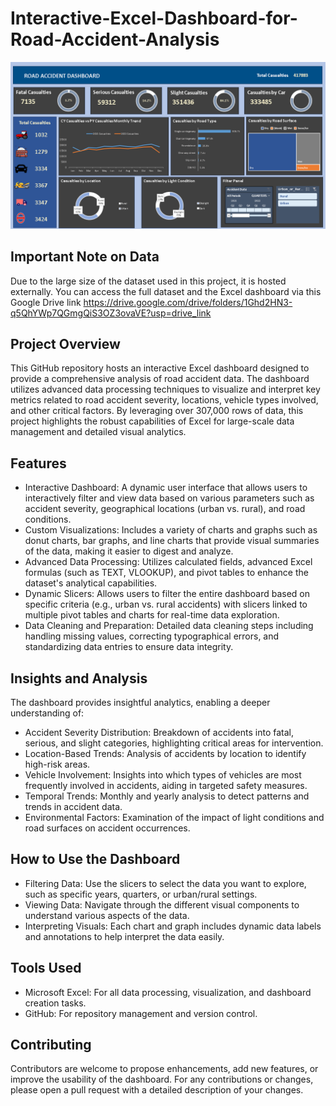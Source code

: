 # Interactive-Excel-Dashboard-for-Road-Accident-Analysis
![alt text](https://github.com/myselfadib/Interactive-Excel-Dashboard-for-Road-Accident-Analysis/blob/main/Interactive%20Excel%20Dashboard.png)
## Important Note on Data
Due to the large size of the dataset used in this project, it is hosted externally. You can access the full dataset and the Excel dashboard via this Google Drive link https://drive.google.com/drive/folders/1Ghd2HN3-q5QhYWp7QGmgQiS3OZ3ovaVE?usp=drive_link

## Project Overview
This GitHub repository hosts an interactive Excel dashboard designed to provide a comprehensive analysis of road accident data. The dashboard utilizes advanced data processing techniques to visualize and interpret key metrics related to road accident severity, locations, vehicle types involved, and other critical factors. By leveraging over 307,000 rows of data, this project highlights the robust capabilities of Excel for large-scale data management and detailed visual analytics.

## Features
- Interactive Dashboard: A dynamic user interface that allows users to interactively filter and view data based on various parameters such as accident severity, geographical locations (urban vs. rural), and road conditions.
- Custom Visualizations: Includes a variety of charts and graphs such as donut charts, bar graphs, and line charts that provide visual summaries of the data, making it easier to digest and analyze.
- Advanced Data Processing: Utilizes calculated fields, advanced Excel formulas (such as TEXT, VLOOKUP), and pivot tables to enhance the dataset's analytical capabilities.
- Dynamic Slicers: Allows users to filter the entire dashboard based on specific criteria (e.g., urban vs. rural accidents) with slicers linked to multiple pivot tables and charts for real-time data exploration.
- Data Cleaning and Preparation: Detailed data cleaning steps including handling missing values, correcting typographical errors, and standardizing data entries to ensure data integrity.

## Insights and Analysis

The dashboard provides insightful analytics, enabling a deeper understanding of:
- Accident Severity Distribution: Breakdown of accidents into fatal, serious, and slight categories, highlighting critical areas for intervention.
- Location-Based Trends: Analysis of accidents by location to identify high-risk areas.
- Vehicle Involvement: Insights into which types of vehicles are most frequently involved in accidents, aiding in targeted safety measures.
- Temporal Trends: Monthly and yearly analysis to detect patterns and trends in accident data.
- Environmental Factors: Examination of the impact of light conditions and road surfaces on accident occurrences.

## How to Use the Dashboard
- Filtering Data: Use the slicers to select the data you want to explore, such as specific years, quarters, or urban/rural settings.
- Viewing Data: Navigate through the different visual components to understand various aspects of the data.
- Interpreting Visuals: Each chart and graph includes dynamic data labels and annotations to help interpret the data easily.

## Tools Used
- Microsoft Excel: For all data processing, visualization, and dashboard creation tasks.
- GitHub: For repository management and version control.

## Contributing
Contributors are welcome to propose enhancements, add new features, or improve the usability of the dashboard. For any contributions or changes, please open a pull request with a detailed description of your changes.
